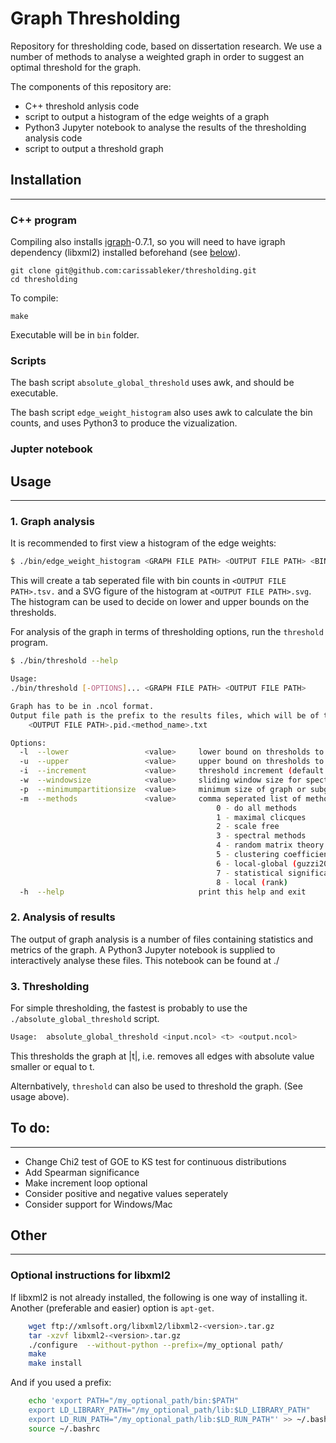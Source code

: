 # Graph Thresholding

Repository for thresholding code, based on dissertation research. We use
a number of methods to analyse a weighted graph in order to suggest an
optimal threshold for the graph.

The components of this repository are:
 - C++ threshold anlysis code
 - script to output a histogram of the edge weights of a graph
 - Python3 Jupyter notebook to analyse the results of the thresholding analysis code
 - script to output a threshold graph


## Installation
---

### C++ program

Compiling also installs [igraph](igraph.org/c/)-0.7.1, so you will need to have
igraph dependency (libxml2) installed beforehand (see [below](#optionalinstructionsforlibxml2)).

    git clone git@github.com:carissableker/thresholding.git
    cd thresholding

To compile:

    make

Executable will be in `bin` folder.


### Scripts

The bash script `absolute_global_threshold` uses awk, and should be executable.

The bash script `edge_weight_histogram` also uses awk to calculate the bin counts,
and uses Python3 to produce the vizualization.

### Jupter notebook




## Usage
---

### 1. Graph analysis

It is recommended to first view a histogram of the edge weights:

```bash
$ ./bin/edge_weight_histogram <GRAPH FILE PATH> <OUTPUT FILE PATH> <BIN WIDTH> <OUTPUT FILE PATH>
```
This will create a tab seperated file with bin counts in `<OUTPUT FILE PATH>.tsv.`
and a SVG figure of the histogram at `<OUTPUT FILE PATH>.svg`.
The histogram can be used to decide on lower and upper bounds on the thresholds.

For analysis of the graph in terms of thresholding options, run the `threshold` program.

```bash
$ ./bin/threshold --help

Usage:
./bin/threshold [-OPTIONS]... <GRAPH FILE PATH> <OUTPUT FILE PATH>

Graph has to be in .ncol format.
Output file path is the prefix to the results files, which will be of the form:
    <OUTPUT FILE PATH>.pid.<method_name>.txt

Options:
  -l  --lower                 <value>     lower bound on thresholds to test (default 0.5)
  -u  --upper                 <value>     upper bound on thresholds to test (default 0.99)
  -i  --increment             <value>     threshold increment (default 0.01)
  -w  --windowsize            <value>     sliding window size for spectral method (default 5)
  -p  --minimumpartitionsize  <value>     minimum size of graph or subgraph after thresholding (default 10)
  -m  --methods               <value>     comma seperated list of methods (defaults to none)
                                              0 - do all methods
                                              1 - maximal clicques
                                              2 - scale free
                                              3 - spectral methods
                                              4 - random matrix theory
                                              5 - clustering coefficient
                                              6 - local-global (guzzi2014)
                                              7 - statistical significance
                                              8 - local (rank)
  -h  --help                              print this help and exit
```

### 2. Analysis of results

The output of graph analysis is a number of files containing statistics and
metrics of the graph. A Python3 Jupyter notebook is supplied to
interactively analyse these files. This notebook can be found at ./


### 3. Thresholding

For simple thresholding, the fastest is probably to use the `./absolute_global_threshold` script.

```bash
Usage:  absolute_global_threshold <input.ncol> <t> <output.ncol>
```

This thresholds the graph at |t|, i.e. removes all edges with absolute value smaller or equal to t.


Alternbatively, `threshold` can also be used to threshold the graph. (See usage above).


## To do:
---

* Change Chi2 test of GOE to KS test for continuous distributions
* Add Spearman significance
* Make increment loop optional
* Consider positive and negative values seperately
* Consider support for Windows/Mac


## Other
---

### Optional instructions for libxml2

If libxml2 is not already installed, the following is one way of installing it.
Another (preferable and easier) option is `apt-get`.

```bash
    wget ftp://xmlsoft.org/libxml2/libxml2-<version>.tar.gz
    tar -xzvf libxml2-<version>.tar.gz
    ./configure  --without-python --prefix=/my_optional path/
    make
    make install
```

And if you used a prefix:

```bash
    echo 'export PATH="/my_optional_path/bin:$PATH"
    export LD_LIBRARY_PATH="/my_optional_path/lib:$LD_LIBRARY_PATH"
    export LD_RUN_PATH="/my_optional_path/lib:$LD_RUN_PATH"' >> ~/.bashrc
    source ~/.bashrc
```